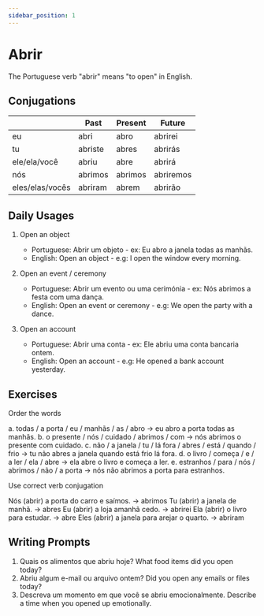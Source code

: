 ```yaml
---
sidebar_position: 1
---
```


# Abrir

The Portuguese verb "abrir" means "to open" in English.

## Conjugations

|                 | Past    | Present | Future    |
| --------------- | ------- | ------- | --------- |
| eu              | abri    | abro    | abrirei   |
| tu              | abriste | abres   | abrirás   |
| ele/ela/você    | abriu   | abre    | abrirá    |
| nós             | abrimos | abrimos | abriremos |
| eles/elas/vocês | abriram | abrem   | abrirão   |

## Daily Usages

1. Open an object

   - Portuguese: Abrir um objeto - ex: Eu abro a janela todas as manhãs.
   - English: Open an object - e.g: I open the window every morning.

2. Open an event / ceremony

   - Portuguese: Abrir um evento ou uma cerimónia - ex: Nós abrimos a festa com uma dança.
   - English: Open an event or ceremony - e.g: We open the party with a dance.

3. Open an account

   - Portuguese: Abrir uma conta - ex: Ele abriu uma conta bancaria ontem.
   - English: Open an account - e.g: He opened a bank account yesterday.

## Exercises

Order the words

a. todas / a porta / eu / manhãs / as / abro -> eu abro a porta todas as manhãs.
b. o presente / nós / cuidado / abrimos / com -> nós abrimos o presente com cuidado.
c. não / a janela / tu / lá fora / abres / está / quando / frio -> tu não abres a janela quando está frio lá fora.
d. o livro / começa / e / a ler / ela / abre -> ela abre o livro e começa a ler.
e. estranhos / para / nós / abrimos / não / a porta -> nós não abrimos a porta para estranhos.

Use correct verb conjugation

Nós (abrir) a porta do carro e saímos. -> abrimos
Tu (abrir) a janela de manhã. -> abres
Eu (abrir) a loja amanhã cedo. -> abrirei
Ela (abrir) o livro para estudar. -> abre
Eles (abrir) a janela para arejar o quarto. -> abriram

## Writing Prompts

1. Quais os alimentos que abriu hoje? What food items did you open today?
2. Abriu algum e-mail ou arquivo ontem? Did you open any emails or files today?
3. Descreva um momento em que você se abriu emocionalmente. Describe a time when you opened up emotionally.
